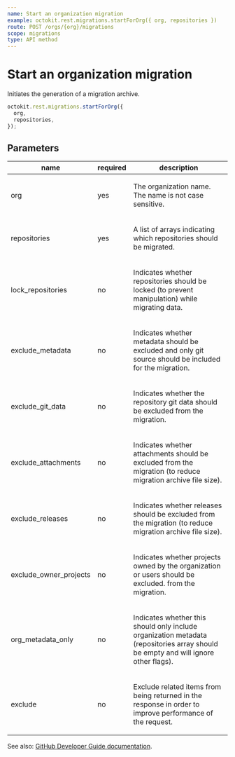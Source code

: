 ```yaml
---
name: Start an organization migration
example: octokit.rest.migrations.startForOrg({ org, repositories })
route: POST /orgs/{org}/migrations
scope: migrations
type: API method
---
```


# Start an organization migration

Initiates the generation of a migration archive.

```js
octokit.rest.migrations.startForOrg({
  org,
  repositories,
});
```

## Parameters

<table>
  <thead>
    <tr>
      <th>name</th>
      <th>required</th>
      <th>description</th>
    </tr>
  </thead>
  <tbody>
    <tr><td>org</td><td>yes</td><td>

The organization name. The name is not case sensitive.

</td></tr>
<tr><td>repositories</td><td>yes</td><td>

A list of arrays indicating which repositories should be migrated.

</td></tr>
<tr><td>lock_repositories</td><td>no</td><td>

Indicates whether repositories should be locked (to prevent manipulation) while migrating data.

</td></tr>
<tr><td>exclude_metadata</td><td>no</td><td>

Indicates whether metadata should be excluded and only git source should be included for the migration.

</td></tr>
<tr><td>exclude_git_data</td><td>no</td><td>

Indicates whether the repository git data should be excluded from the migration.

</td></tr>
<tr><td>exclude_attachments</td><td>no</td><td>

Indicates whether attachments should be excluded from the migration (to reduce migration archive file size).

</td></tr>
<tr><td>exclude_releases</td><td>no</td><td>

Indicates whether releases should be excluded from the migration (to reduce migration archive file size).

</td></tr>
<tr><td>exclude_owner_projects</td><td>no</td><td>

Indicates whether projects owned by the organization or users should be excluded. from the migration.

</td></tr>
<tr><td>org_metadata_only</td><td>no</td><td>

Indicates whether this should only include organization metadata (repositories array should be empty and will ignore other flags).

</td></tr>
<tr><td>exclude</td><td>no</td><td>

Exclude related items from being returned in the response in order to improve performance of the request.

</td></tr>
  </tbody>
</table>

See also: [GitHub Developer Guide documentation](https://docs.github.com/rest/migrations/orgs#start-an-organization-migration).
